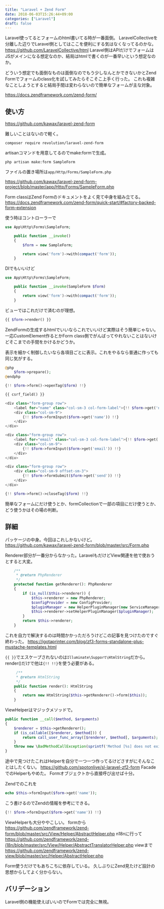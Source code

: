 ```yaml
---
title: "Laravel + Zend Form"
date: 2018-06-03T15:26:44+09:00
categories: ["Laravel"]
draft: false
---
```


Laravel使ってるとフォームのhtml書いてる時が一番面倒。
LaravelCollectiveを分離した辺りでLaravel側としてはここを便利にする気はなくなってるのかな。
https://github.com/LaravelCollective/html
Laravel側はAPIだけでフォームはJSがメインになる想定なのか、結局はhtmlで書くのが一番早いという想定なのか。

どういう想定でも面倒なものは面倒なのでもう少しなんとかできないかとZend Formでフォームのclass化を試してみたらそこそこ上手く行った。
これも複雑なことしようとすると結局手間は変わらないので簡単なフォームが主な対象。

https://docs.zendframework.com/zend-form/

## 使い方

https://github.com/kawax/laravel-zend-form

難しいことはないので軽く。

```
composer require revolution/laravel-zend-form
```

artisanコマンドを用意してるのでmake:formで生成。

```
php artisan make:form SampleForm
```

ファイルの置き場所は`app/Http/Forms/SampleForm.php`

https://github.com/kawax/laravel-zend-form-project/blob/master/app/Http/Forms/SampleForm.php

Form classはZend Formのドキュメントをよく見て中身を組み立てる。
https://docs.zendframework.com/zend-form/quick-start/#factory-backed-form-extension

使う時はコントローラーで

```php
use App\Http\Forms\SampleForm;

    public function __invoke()
    {
        $form = new SampleForm;

        return view('form')->with(compact('form'));
    }
```

DIでもいいけど

```php
use App\Http\Forms\SampleForm;

    public function __invoke(SampleForm $form)
    {
        return view('form')->with(compact('form'));
    }
```

ビューではこれだけで済むのが理想。

```php
{{ $form->render() }}
```

ZendFormの生成するhtmlでいいならこれでいいけど実際はそう簡単じゃない。
一応CustomElement作るとかForm class側でがんばってやれないことはないけどそこまでの手間をかけるかどうか。

表示を細かく制御したいなら各項目ごとに表示。これをやるなら普通に作っても同じ気がする。

```php
@php
    $form->prepare();
@endphp

{!! $form->form()->openTag($form) !!}

{{ csrf_field() }}

<div class="form-group row">
    <label for="name" class="col-sm-3 col-form-label">{!! $form->get('name')->getLabel() !!}</label>
    <div class="col-sm-9">
        {!! $form->formInput($form->get('name')) !!}
    </div>
</div>

<div class="form-group row">
    <label for="email" class="col-sm-3 col-form-label">{!! $form->get('email')->getLabel() !!}</label>
    <div class="col-sm-9">
        {!! $form->formInput($form->get('email')) !!}
    </div>
</div>

<div class="form-group row">
    <div class="col-sm-9 offset-sm-3">
        {!! $form->formSubmit($form->get('send')) !!}
    </div>
</div>

{!! $form->form()->closeTag($form) !!}
```

簡単なフォームにだけ使うとか、formCollectionで一部の項目にだけ使うとか、どう使うかはその場の判断。

## 詳細
パッケージの中身。今回はこれしかないけど。
https://github.com/kawax/laravel-zend-form/blob/master/src/Form.php

Renderer部分が一番分からなかった。LaravelもだけどView関連を他で使おうとすると大変。

```php
    /**
     * @return PhpRenderer
     */
    protected function getRenderer(): PhpRenderer
    {
        if (is_null($this->renderer)) {
            $this->renderer = new PhpRenderer;
            $configProvider = new ConfigProvider;
            $pluginManager = new HelperPluginManager(new ServiceManager, $configProvider()['view_helpers']);
            $this->renderer->setHelperPluginManager($pluginManager);
        }
        return $this->renderer;
    }
```

これを自力で解決するのは時間かかっただろうけどこの記事を見つけたのですぐ終わった。
https://igotaprinter.com/blog/zf3-forms-standalone-plus-mustache-templates.html


`{{ }}`でエスケープされないのは`Illuminate\Support\HtmlString`だから。
render()だけで他は`{!! !!}`を使う必要がある。

```php
     /**
     * @return HtmlString
     */
    public function render(): HtmlString
    {
        return new HtmlString($this->getRenderer()->form($this));
    }
```

ViewHelperはマジックメソッドで。

```php
public function __call($method, $arguments)
{
    $renderer = $this->getRenderer();
    if (is_callable([$renderer, $method])) {
        return call_user_func_array([$renderer, $method], $arguments);
    }
    throw new \BadMethodCallException(sprintf('Method [%s] does not exist.', $method));
}
```

途中で見つけたこれはHelperを自分で一つ一つ作ってるけどさすがにそんなことはしたくない。
https://github.com/spotonlive/sl-laravel-zf2-form
FacadeでのHelperもやめた。
Formオブジェクトから直接呼び出せば十分。

Zendでのこれを

```php
echo $this->formInput($form->get('name'));
```

こう書けるのでZendの情報を参考にできる。

```php
{!! $form->formInput($form->get('name')) !!}
```

ViewHelperも大分ややこしい。
formから
https://github.com/zendframework/zend-form/blob/master/src/View/Helper/AbstractHelper.php
n18nに行って
https://github.com/zendframework/zend-i18n/blob/master/src/View/Helper/AbstractTranslatorHelper.php
viewまで
https://github.com/zendframework/zend-view/blob/master/src/Helper/AbstractHelper.php

Form使うだけでもあちこちに依存している。
久しぶりにZend見たけど設計の思想からしてよく分からない。

## バリデーション
Laravel側の機能使えばいいのでFormでは完全に無視。
